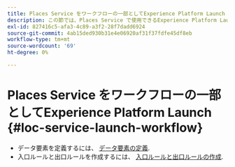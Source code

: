 ```yaml
---
title: Places Service をワークフローの一部としてExperience Platform Launch
description: この節では、Places Service で使用できるExperience Platform Launchのデータ要素を定義し、入口ルールと出口ルールを作成する方法について説明します。
exl-id: 827416c5-afa3-4c89-a3f2-28f7dadd6924
source-git-commit: 4ab15ded930b31e4e06920af31f37fdfe45df8eb
workflow-type: tm+mt
source-wordcount: '69'
ht-degree: 0%

---
```


# Places Service をワークフローの一部としてExperience Platform Launch {#loc-service-launch-workflow}

* データ要素を定義するには、 [データ要素の定義](/help/use-places-launch-workflow/define-data-elements.md).
* 入口ルールと出口ルールを作成するには、 [入口ルールと出口ルールの作成](/help/use-places-launch-workflow/create-rule-places-property.md).
